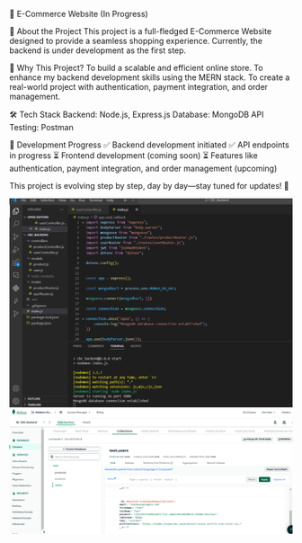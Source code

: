 🚀 E-Commerce Website (In Progress)

📌 About the Project
This project is a full-fledged E-Commerce Website designed to provide a seamless shopping experience. Currently, the backend is under development as the first step.

🎯 Why This Project?
To build a scalable and efficient online store.
To enhance my backend development skills using the MERN stack.
To create a real-world project with authentication, payment integration, and order management.

🛠️ Tech Stack
Backend: Node.js, Express.js
Database: MongoDB
API Testing: Postman

🔨 Development Progress
✅ Backend development initiated
✅ API endpoints in progress
⏳ Frontend development (coming soon)
⏳ Features like authentication, payment integration, and order management (upcoming)

This project is evolving step by step, day by day—stay tuned for updates! 🚀

![Alt Text](CBC-Backend.png)
![Alt Text](MongoDB.png)
